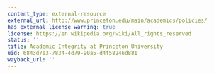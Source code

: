 ```yaml
---
content_type: external-resource
external_url: http://www.princeton.edu/main/academics/policies/
has_external_license_warning: true
license: https://en.wikipedia.org/wiki/All_rights_reserved
status: ''
title: Academic Integrity at Princeton University
uid: 6843d7e3-7834-4d79-90a5-d4f58246d881
wayback_url: ''
---
```


